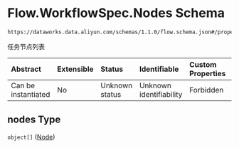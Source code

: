 # Flow\.WorkflowSpec.Nodes Schema

```txt
https://dataworks.data.aliyun.com/schemas/1.1.0/flow.schema.json#/properties/spec/properties/nodes
```

任务节点列表

| Abstract            | Extensible | Status         | Identifiable            | Custom Properties | Additional Properties | Access Restrictions | Defined In                                                              |
| :------------------ | :--------- | :------------- | :---------------------- | :---------------- | :-------------------- | :------------------ | :---------------------------------------------------------------------- |
| Can be instantiated | No         | Unknown status | Unknown identifiability | Forbidden         | Allowed               | none                | [flow.schema.json\*](../../out/flow.schema.json "open original schema") |

## nodes Type

`object[]` ([Node](node.md))
